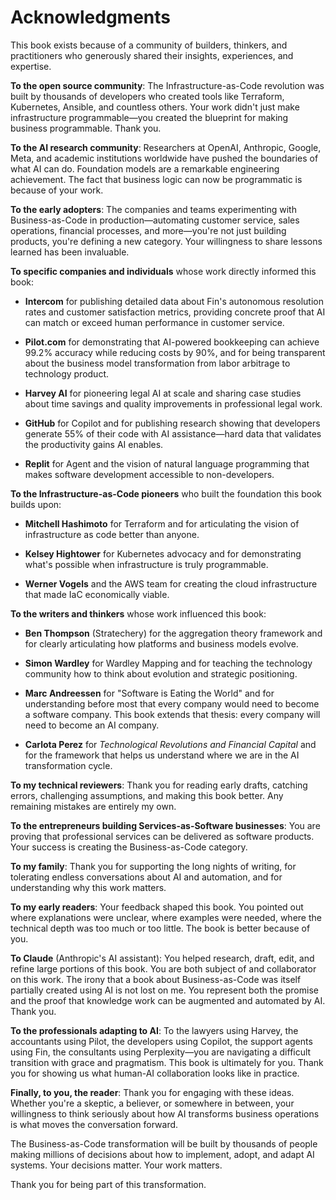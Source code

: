 # Acknowledgments

This book exists because of a community of builders, thinkers, and practitioners who generously shared their insights, experiences, and expertise.

**To the open source community**: The Infrastructure-as-Code revolution was built by thousands of developers who created tools like Terraform, Kubernetes, Ansible, and countless others. Your work didn't just make infrastructure programmable—you created the blueprint for making business programmable. Thank you.

**To the AI research community**: Researchers at OpenAI, Anthropic, Google, Meta, and academic institutions worldwide have pushed the boundaries of what AI can do. Foundation models are a remarkable engineering achievement. The fact that business logic can now be programmatic is because of your work.

**To the early adopters**: The companies and teams experimenting with Business-as-Code in production—automating customer service, sales operations, financial processes, and more—you're not just building products, you're defining a new category. Your willingness to share lessons learned has been invaluable.

**To specific companies and individuals** whose work directly informed this book:

- **Intercom** for publishing detailed data about Fin's autonomous resolution rates and customer satisfaction metrics, providing concrete proof that AI can match or exceed human performance in customer service.

- **Pilot.com** for demonstrating that AI-powered bookkeeping can achieve 99.2% accuracy while reducing costs by 90%, and for being transparent about the business model transformation from labor arbitrage to technology product.

- **Harvey AI** for pioneering legal AI at scale and sharing case studies about time savings and quality improvements in professional legal work.

- **GitHub** for Copilot and for publishing research showing that developers generate 55% of their code with AI assistance—hard data that validates the productivity gains AI enables.

- **Replit** for Agent and the vision of natural language programming that makes software development accessible to non-developers.

**To the Infrastructure-as-Code pioneers** who built the foundation this book builds upon:

- **Mitchell Hashimoto** for Terraform and for articulating the vision of infrastructure as code better than anyone.

- **Kelsey Hightower** for Kubernetes advocacy and for demonstrating what's possible when infrastructure is truly programmable.

- **Werner Vogels** and the AWS team for creating the cloud infrastructure that made IaC economically viable.

**To the writers and thinkers** whose work influenced this book:

- **Ben Thompson** (Stratechery) for the aggregation theory framework and for clearly articulating how platforms and business models evolve.

- **Simon Wardley** for Wardley Mapping and for teaching the technology community how to think about evolution and strategic positioning.

- **Marc Andreessen** for "Software is Eating the World" and for understanding before most that every company would need to become a software company. This book extends that thesis: every company will need to become an AI company.

- **Carlota Perez** for *Technological Revolutions and Financial Capital* and for the framework that helps us understand where we are in the AI transformation cycle.

**To my technical reviewers**: Thank you for reading early drafts, catching errors, challenging assumptions, and making this book better. Any remaining mistakes are entirely my own.

**To the entrepreneurs building Services-as-Software businesses**: You are proving that professional services can be delivered as software products. Your success is creating the Business-as-Code category.

**To my family**: Thank you for supporting the long nights of writing, for tolerating endless conversations about AI and automation, and for understanding why this work matters.

**To my early readers**: Your feedback shaped this book. You pointed out where explanations were unclear, where examples were needed, where the technical depth was too much or too little. The book is better because of you.

**To Claude** (Anthropic's AI assistant): You helped research, draft, edit, and refine large portions of this book. You are both subject of and collaborator on this work. The irony that a book about Business-as-Code was itself partially created using AI is not lost on me. You represent both the promise and the proof that knowledge work can be augmented and automated by AI. Thank you.

**To the professionals adapting to AI**: To the lawyers using Harvey, the accountants using Pilot, the developers using Copilot, the support agents using Fin, the consultants using Perplexity—you are navigating a difficult transition with grace and pragmatism. This book is ultimately for you. Thank you for showing us what human-AI collaboration looks like in practice.

**Finally, to you, the reader**: Thank you for engaging with these ideas. Whether you're a skeptic, a believer, or somewhere in between, your willingness to think seriously about how AI transforms business operations is what moves the conversation forward.

The Business-as-Code transformation will be built by thousands of people making millions of decisions about how to implement, adopt, and adapt AI systems. Your decisions matter. Your work matters.

Thank you for being part of this transformation.
